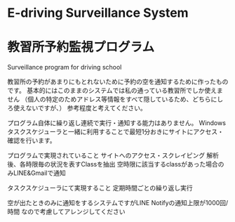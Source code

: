 # E-driving Surveillance System
 <h1>教習所予約監視プログラム</h1>
 Surveillance program for driving school
 

教習所の予約があまりにもとれないために予約の空を通知するために作ったものです。
基本的にはこのままのシステムでは私の通っている教習所でしか使えません
（個人の特定のためアドレス等情報をすべて隠しているため、どちらにしろ使えないですが、）
参考程度と考えてください。

プログラム自体に繰り返し連続で実行・通知する能力はありません。
Windowsタスクスケジューラと一緒に利用することで最短1分おきにサイトにアクセス・確認を行います。

プログラムで実現されていること
サイトへのアクセス・スクレイピング
解析後、各時限毎の状況を表すClassを抽出
空時限に該当するclassがあった場合のみLINE&Gmailで通知

タスクスケジューラにて実現すること
定期時間ごとの繰り返し実行

空が出たときのみに通知をするシステムですがLINE Notifyの通知上限が1000回/時間 なので考慮してアレンジしてください
